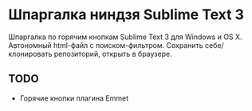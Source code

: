 # Шпаргалка ниндзя Sublime Text 3

Шпаргалка по горячим кнопкам Sublime Text 3 для Windows и OS X. Автономный html-файл с поиском-фильтром. Сохранить себе/клонировать репозиторий, открыть в браузере.

## TODO

- Горячие кнопки плагина Emmet
